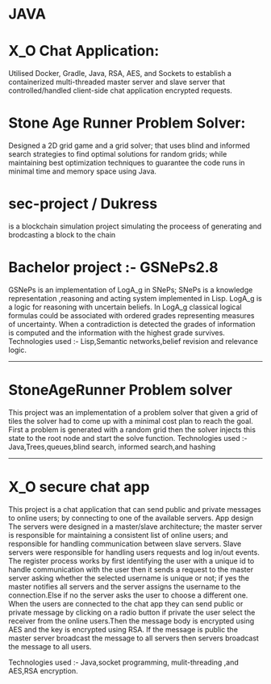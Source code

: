 # JAVA


# X_O Chat Application: 
Utilised Docker, Gradle, Java, RSA, AES, and Sockets to establish a containerized multi-threaded master server and slave server that controlled/handled client-side chat application encrypted requests.
# Stone Age Runner Problem Solver:
Designed a 2D grid game and a grid solver; that uses blind and informed search strategies to find optimal solutions for random grids; while maintaining best optimization techniques to guarantee the code runs in minimal time and memory space using Java.
 # sec-project / Dukress
 is a blockchain simulation project simulating the proceess of generating and brodcasting a block to the chain 

 
 # Bachelor project :- GSNePs2.8
GSNePs is an implementation of LogA_g in SNePs; SNePs is a knowledge representation ,reasoning and acting system implemented in Lisp. LogA_g is a  logic for reasoning with uncertain beliefs. In LogA_g classical logical formulas could be associated with ordered grades representing measures of uncertainty. When a contradiction is detected the grades of information is computed and the information with the highest grade survives.
Technologies used :- Lisp,Semantic networks,belief revision and relevance logic.
____________________________________________________
# StoneAgeRunner Problem solver
This project was an implementation of a problem solver that given a grid of tiles the solver had to come up with a minimal cost plan to reach the goal.
First a problem is generated with a random grid then the solver injects this state to the root node and start the solve function.
Technologies used :- Java,Trees,queues,blind search, informed  search,and hashing
____________________________________________________
# X_O  secure chat app
This project is a chat application that can send public and private messages to online users; by connecting to one of the available servers. 
App design 
The servers were designed in a master/slave architecture; the master server is responsible for maintaining a consistent list of online users; and responsible for handling communication between slave servers. Slave servers were responsible for handling users requests and log in/out events.
The register process works by first identifying the user with a unique id to handle communication with the user then it sends a request to the master server asking whether the selected username is unique or not; if yes the master notifies all servers and the server assigns the username to the connection.Else if no the server asks the user to choose a different one.
When the users are connected to the chat app they can send public or private message by clicking on a radio button if private the user select the receiver from the online users.Then the message body is encrypted using AES and the key is encrypted using RSA. If the message is public the master server broadcast the message to all servers then servers broadcast the message to all users. 
 
Technologies used :- Java,socket programming, mulit-threading ,and AES,RSA  encryption.

